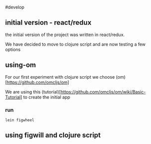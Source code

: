 #develop 
## initial version - react/redux
the initial version of the project was written in react/redux. 

We have decided to move to clojure script and are now testing a few options 
## using-om

For our first experiment with clojure script we choose (om)[https://github.com/omcljs/om]

We are using this (tutorial)[https://github.com/omcljs/om/wiki/Basic-Tutorial] to create the initial app

### run 

```lein figwheel```


## using figwill and clojure script 



